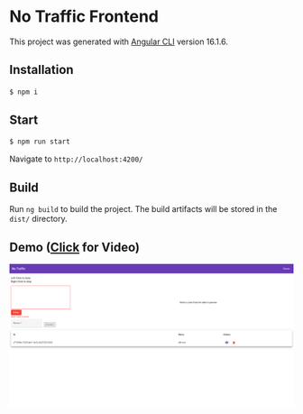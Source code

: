 # No Traffic Frontend

This project was generated with [Angular CLI](https://github.com/angular/angular-cli) version 16.1.6.

## Installation
```bash
$ npm i
```
## Start
```bash
$ npm run start
```
Navigate to `http://localhost:4200/`

## Build

Run `ng build` to build the project. The build artifacts will be stored in the `dist/` directory.

## Demo ([Click](./demo.mp4) for Video)
[![Watch the video](./1691665033689.png)](./demo.mp4)
